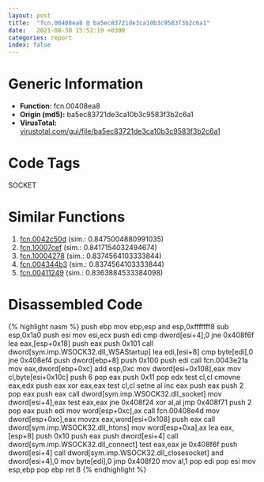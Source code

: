 ```yaml
---
layout: post
title:  "fcn.00408ea8 @ ba5ec83721de3ca10b3c9583f3b2c6a1"
date:   2021-08-30 15:52:19 +0300
categories: report
index: false
---
```


# Generic Information
- **Function:** fcn.00408ea8
- **Origin (md5):** ba5ec83721de3ca10b3c9583f3b2c6a1
- **VirusTotal:** [virustotal.com/gui/file/ba5ec83721de3ca10b3c9583f3b2c6a1][virustotal_ref]

# Code Tags
<span class="tag" id="SOCKET">SOCKET</span>


# Similar Functions

1. [fcn.0042c50d][similar_1_ref] (sim.: 0.8475004880991035)
2. [fcn.10007cef][similar_2_ref] (sim.: 0.8417154032494674)
3. [fcn.10004278][similar_3_ref] (sim.: 0.8374564103333844)
4. [fcn.004344b3][similar_4_ref] (sim.: 0.8374564103333844)
5. [fcn.00411249][similar_5_ref] (sim.: 0.8363884533384098)


# Disassembled Code

{% highlight nasm %}
push ebp
mov ebp,esp
and esp,0xfffffff8
sub esp,0x1a0
push esi
mov esi,ecx
push edi
cmp dword[esi+4],0
jne 0x408f6f
lea eax,[esp+0x18]
push eax
push 0x101
call dword[sym.imp.WSOCK32.dll_WSAStartup]
lea edi,[esi+8]
cmp byte[edi],0
jne 0x408ef4
push dword[ebp+8]
push 0x100
push edi
call fcn.0043e21a
mov eax,dword[ebp+0xc]
add esp,0xc
mov dword[esi+0x108],eax
mov cl,byte[esi+0x10c]
push 6
pop eax
push 0x11
pop edx
test cl,cl
cmovne eax,edx
push eax
xor eax,eax
test cl,cl
setne al
inc eax
push eax
push 2
pop eax
push eax
call dword[sym.imp.WSOCK32.dll_socket]
mov dword[esi+4],eax
test eax,eax
jne 0x408f24
xor al,al
jmp 0x408f71
push 2
pop eax
push edi
mov word[esp+0xc],ax
call fcn.00408e4d
mov dword[esp+0xc],eax
movzx eax,word[esi+0x108]
push eax
call dword[sym.imp.WSOCK32.dll_htons]
mov word[esp+0xa],ax
lea eax,[esp+8]
push 0x10
push eax
push dword[esi+4]
call dword[sym.imp.WSOCK32.dll_connect]
test eax,eax
je 0x408f6f
push dword[esi+4]
call dword[sym.imp.WSOCK32.dll_closesocket]
and dword[esi+4],0
mov byte[edi],0
jmp 0x408f20
mov al,1
pop edi
pop esi
mov esp,ebp
pop ebp
ret 8
{% endhighlight %}


[similar_1_ref]: /report/fcn.0042c50d@9c2b894b84f59672d8be2e984066f76f
[similar_2_ref]: /report/fcn.10007cef@e5d49e0823e602f2ee948ac39d32c1eb
[similar_3_ref]: /report/fcn.10004278@481b545f5c18f2fce1caac67ddc419e8
[similar_4_ref]: /report/fcn.004344b3@44e1ffcf4e71f4505c09d520fd75f1e4
[similar_5_ref]: /report/fcn.00411249@7b00dd8f2abf54a73bfb09681334ff78
[virustotal_ref]: https://www.virustotal.com/gui/file/ba5ec83721de3ca10b3c9583f3b2c6a1